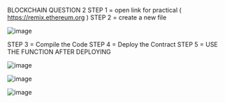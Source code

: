 BLOCKCHAIN QUESTION 2
STEP 1 = open link for practical ( https://remix.ethereum.org ) 
STEP 2 = create a new file

![image](https://github.com/user-attachments/assets/57ec66ea-1267-41f6-b9e7-1a519392909f)

STEP 3 = Compile the Code 
STEP 4 = Deploy the Contract 
STEP 5 = USE THE FUNCTION AFTER DEPLOYING

![image](https://github.com/user-attachments/assets/d6c031a5-3af5-4647-bd54-ae8c58f61c07)

![image](https://github.com/user-attachments/assets/a01a4d43-1b3f-4bd9-b48c-8e2b36d28561)

![image](https://github.com/user-attachments/assets/88dfd8de-1c69-41e8-ba8e-3a3508019a07)
